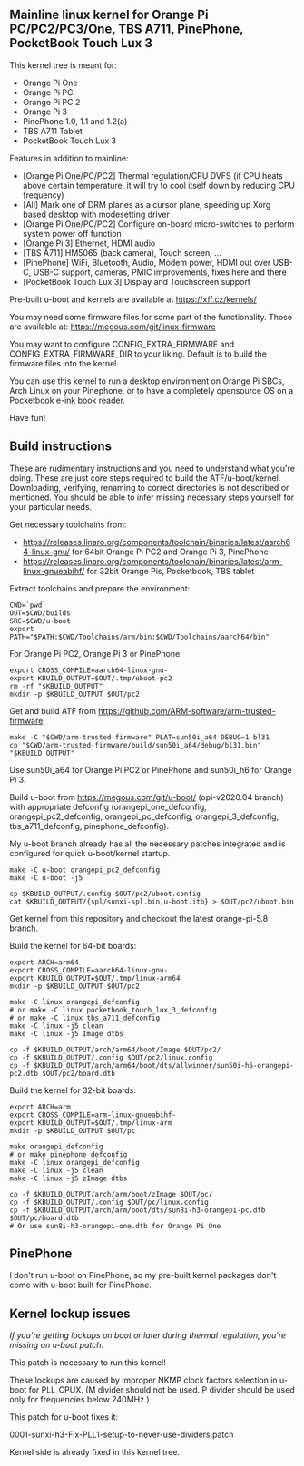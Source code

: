 Mainline linux kernel for Orange Pi PC/PC2/PC3/One, TBS A711, PinePhone, PocketBook Touch Lux 3
-----------------------------------------------------------------------------------------------

This kernel tree is meant for:

- Orange Pi One
- Orange Pi PC
- Orange Pi PC 2
- Orange Pi 3
- PinePhone 1.0, 1.1 and 1.2(a)
- TBS A711 Tablet
- PocketBook Touch Lux 3

Features in addition to mainline:

- [Orange Pi One/PC/PC2] Thermal regulation/CPU DVFS (if CPU heats above certain temperature, it will try to cool itself down by reducing CPU frequency)
- [All] Mark one of DRM planes as a cursor plane, speeding up Xorg based desktop with modesetting driver
- [Orange Pi One/PC/PC2] Configure on-board micro-switches to perform system power off function
- [Orange Pi 3] Ethernet, HDMI audio
- [TBS A711] HM5065 (back camera), Touch screen, ...
- [PinePhone] WiFi, Bluetooth, Audio, Modem power, HDMI out over USB-C, USB-C support, cameras, PMIC improvements, fixes here and there
- [PocketBook Touch Lux 3] Display and Touchscreen support

Pre-built u-boot and kernels are available at https://xff.cz/kernels/

You may need some firmware files for some part of the functionality. Those are
available at: https://megous.com/git/linux-firmware

You may want to configure CONFIG_EXTRA_FIRMWARE and CONFIG_EXTRA_FIRMWARE_DIR
to your liking. Default is to build the firmware files into the kernel.

You can use this kernel to run a desktop environment on Orange Pi SBCs,
Arch Linux on your Pinephone, or to have a completely opensource OS on
a Pocketbook e-ink book reader.

Have fun!


Build instructions
------------------

These are rudimentary instructions and you need to understand what you're doing.
These are just core steps required to build the ATF/u-boot/kernel. Downloading,
verifying, renaming to correct directories is not described or mentioned. You
should be able to infer missing necessary steps yourself for your particular needs.

Get necessary toolchains from:

- https://releases.linaro.org/components/toolchain/binaries/latest/aarch64-linux-gnu/ for 64bit Orange Pi PC2 and Orange Pi 3, PinePhone
- https://releases.linaro.org/components/toolchain/binaries/latest/arm-linux-gnueabihf/ for 32bit Orange Pis, Pocketbook, TBS tablet

Extract toolchains and prepare the environment:

    CWD=`pwd`
    OUT=$CWD/builds
    SRC=$CWD/u-boot
    export PATH="$PATH:$CWD/Toolchains/arm/bin:$CWD/Toolchains/aarch64/bin"

For Orange Pi PC2, Orange Pi 3 or PinePhone:

    export CROSS_COMPILE=aarch64-linux-gnu-
    export KBUILD_OUTPUT=$OUT/.tmp/uboot-pc2
    rm -rf "$KBUILD_OUTPUT"
    mkdir -p $KBUILD_OUTPUT $OUT/pc2

Get and build ATF from https://github.com/ARM-software/arm-trusted-firmware:

    make -C "$CWD/arm-trusted-firmware" PLAT=sun50i_a64 DEBUG=1 bl31
    cp "$CWD/arm-trusted-firmware/build/sun50i_a64/debug/bl31.bin" "$KBUILD_OUTPUT"

Use sun50i_a64 for Orange Pi PC2 or PinePhone and sun50i_h6 for Orange Pi 3.

Build u-boot from https://megous.com/git/u-boot/ (opi-v2020.04 branch) with appropriate
defconfig (orangepi_one_defconfig, orangepi_pc2_defconfig, orangepi_pc_defconfig, orangepi_3_defconfig, tbs_a711_defconfig, pinephone_defconfig).

My u-boot branch already has all the necessary patches integrated and is configured for quick u-boot/kernel startup.

    make -C u-boot orangepi_pc2_defconfig
    make -C u-boot -j5
    
    cp $KBUILD_OUTPUT/.config $OUT/pc2/uboot.config
    cat $KBUILD_OUTPUT/{spl/sunxi-spl.bin,u-boot.itb} > $OUT/pc2/uboot.bin

Get kernel from this repository and checkout the latest orange-pi-5.8 branch.

Build the kernel for 64-bit boards:

    export ARCH=arm64
    export CROSS_COMPILE=aarch64-linux-gnu-
    export KBUILD_OUTPUT=$OUT/.tmp/linux-arm64
    mkdir -p $KBUILD_OUTPUT $OUT/pc2

    make -C linux orangepi_defconfig
    # or make -C linux pocketbook_touch_lux_3_defconfig
    # or make -C linux tbs_a711_defconfig
    make -C linux -j5 clean
    make -C linux -j5 Image dtbs

    cp -f $KBUILD_OUTPUT/arch/arm64/boot/Image $OUT/pc2/
    cp -f $KBUILD_OUTPUT/.config $OUT/pc2/linux.config
    cp -f $KBUILD_OUTPUT/arch/arm64/boot/dts/allwinner/sun50i-h5-orangepi-pc2.dtb $OUT/pc2/board.dtb

Build the kernel for 32-bit boards:

    export ARCH=arm
    export CROSS_COMPILE=arm-linux-gnueabihf-
    export KBUILD_OUTPUT=$OUT/.tmp/linux-arm
    mkdir -p $KBUILD_OUTPUT $OUT/pc

    make orangepi_defconfig
    # or make pinephone_defconfig
    make -C linux orangepi_defconfig
    make -C linux -j5 clean
    make -C linux -j5 zImage dtbs
    
    cp -f $KBUILD_OUTPUT/arch/arm/boot/zImage $OUT/pc/
    cp -f $KBUILD_OUTPUT/.config $OUT/pc/linux.config
    cp -f $KBUILD_OUTPUT/arch/arm/boot/dts/sun8i-h3-orangepi-pc.dtb $OUT/pc/board.dtb
    # Or use sun8i-h3-orangepi-one.dtb for Orange Pi One


PinePhone
---------

I don't run u-boot on PinePhone, so my pre-built kernel packages don't come
with u-boot built for PinePhone.


Kernel lockup issues
--------------------

*If you're getting lockups on boot or later during thermal regulation,
you're missing an u-boot patch.*

This patch is necessary to run this kernel!

These lockups are caused by improper NKMP clock factors selection
in u-boot for PLL_CPUX. (M divider should not be used. P divider
should be used only for frequencies below 240MHz.)

This patch for u-boot fixes it:

  0001-sunxi-h3-Fix-PLL1-setup-to-never-use-dividers.patch

Kernel side is already fixed in this kernel tree.
